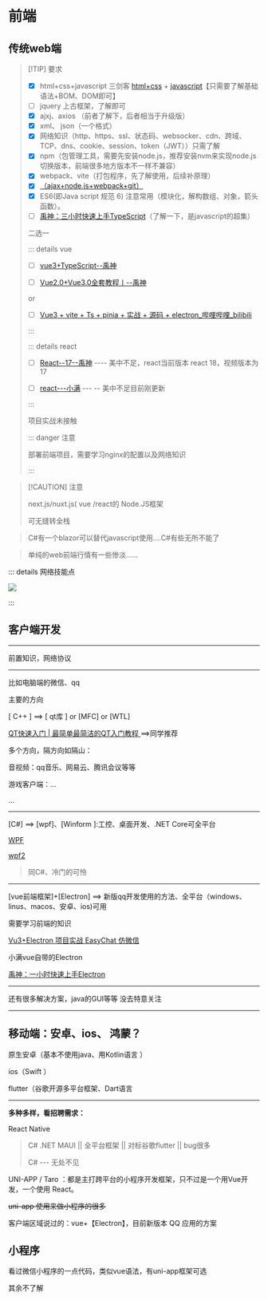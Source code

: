 # 前端

## 传统web端

> [!TIP] 要求
>
> - [x] html+css+javascript 三剑客 [html+css](https://www.bilibili.com/video/BV1p84y1P7Z5/?spm_id_from=..search-card.all.click&vd_source=ae1743069d1cb97d6b6a1d21340b6497) + [javascript](https://www.bilibili.com/video/BV1gz421C7yT/?spm_id_from=..search-card.all.click&vd_source=ae1743069d1cb97d6b6a1d21340b6497)【只需要了解基础语法+BOM、DOM即可】
> - [ ] jquery   上古框架，了解即可
> - [x] ajxj、axios （前者了解下，后者相当于升级版）
> - [x] xml、  json（一个格式）
> - [x] 网络知识（http、https、ssl、状态码、websocker、cdn、跨域、TCP、dns、cookie、session、token（JWT））只需了解
> - [x] npm（包管理工具，需要先安装node.js，推荐安装nvm来实现node.js切换版本，前端很多地方版本不一样不兼容）
> - [x] webpack、vite（打包程序，先了解使用，后续补原理）
> - [x] [（ajax+node.js+webpack+git）](https://www.bilibili.com/video/BV1MN411y7pw/?spm_id_from=..search-card.all.click)
> - [x] ES6(即Java script 规范 6)  注意常用（模块化，解构数组、对象，箭头函数）。
> - [ ] [禹神：三小时快速上手TypeScript](https://www.bilibili.com/video/BV1YS411w7Bf/?spm_id_from=..search-card.all.click)（了解一下，是javascript的超集）
>
> 二选一
>
> ::: details vue
>
> - [ ] [vue3+TypeScript--禹神](https://www.bilibili.com/video/BV1Za4y1r7KE/?spm_id_from=..search-card.all.click)
> - [ ] [Vue2.0+Vue3.0全套教程丨--禹神](https://www.bilibili.com/video/BV1Zy4y1K7SH/?spm_id_from=..search-card.all.click&vd_source=ae1743069d1cb97d6b6a1d21340b6497)
>
> 
>
> or
>
> 
>
> - [ ] [Vue3 + vite + Ts + pinia + 实战 + 源码 + electron_哔哩哔哩_bilibili](https://www.bilibili.com/video/BV1dS4y1y7vd/?vd_source=ae1743069d1cb97d6b6a1d21340b6497)
>
> :::
>
> 
>
> ::: details react
>
> - [ ] [React--17--禹神](https://www.bilibili.com/video/BV1wy4y1D7JT/?spm_id_from=..search-card.all.click&vd_source=ae1743069d1cb97d6b6a1d21340b6497)  ---- 美中不足，react当前版本  react 18，视频版本为17
> - [ ] [react---小满](https://www.bilibili.com/video/BV1mcpPeMETt/?vd_source=ae1743069d1cb97d6b6a1d21340b6497)  	--- -- 美中不足目前刚更新
>
>
> :::
>
> 项目实战未接触
>
> ::: danger 注意
>
> 部署前端项目，需要学习nginx的配置以及网络知识
>
> :::
>
> 

> [!CAUTION]   注意 
>
> next.js/nuxt.js( vue /react的 Node.JS框架
>
> 可无缝转全栈





> C#有一个blazor可以替代javascript使用....C#有些无所不能了





> 单纯的web前端行情有一些惨淡......



::: details 网络技能点

![](https://www.runoob.com/wp-content/uploads/2016/07/png-FrontEnd-by-StuQ.png)

:::





## 客户端开发

---

前置知识，网络协议

---

  比如电脑端的微信、qq

主要的方向 

[ C++ ]  ==> [ qt库 ] or  [MFC] or [WTL]

[QT快速入门 | 最简单最简洁的QT入门教程 ](https://www.bilibili.com/video/BV1N34y1H7x7/?spm_id_from=..search-card.all.click&vd_source=ae1743069d1cb97d6b6a1d21340b6497)==>同学推荐

多个方向，隔方向如隔山：

音视频：qq音乐、网易云、腾讯会议等等

游戏客户端：...

...

---

[C#] ==> [wpf]、[Winform ]:工控、桌面开发、.NET Core可全平台

[WPF](https://www.bilibili.com/video/BV1nY411a7T8?p=1&vd_source=ae1743069d1cb97d6b6a1d21340b6497)

[wpf2](https://www.bilibili.com/video/BV13D4y1u7XX?p=28&vd_source=ae1743069d1cb97d6b6a1d21340b6497)

> 同C#、冷门的可怜

---

[vue前端框架]+[Electron] ==> 新版qq开发使用的方法、全平台（windows、linus、macos、安卓、ios)可用

需要学习前端的知识

[Vu3+Electron 项目实战 EasyChat 仿微信 ](https://www.bilibili.com/video/BV1qz421Y7zR/?vd_source=ae1743069d1cb97d6b6a1d21340b6497)

小满vue自带的Electron

[禹神：一小时快速上手Electron](https://www.bilibili.com/video/BV1sE421N7M5/?vd_source=ae1743069d1cb97d6b6a1d21340b6497)

---

还有很多解决方案，java的GUI等等   没去特意关注

---

## 移动端：安卓、ios、   鸿蒙？

原生安卓（基本不使用java、用Kotlin语言 ）

ios（Swift ）

flutter（谷歌开源多平台框架、Dart语言

---

**多种多样，看招聘需求：**

React Native

> C#   .NET   MAUI   ||  全平台框架  ||  对标谷歌flutter  ||  bug很多
>
> C#  ---  无处不见

UNI-APP / Taro  ：都是主打跨平台的小程序开发框架，只不过是一个用Vue开发，一个使用 React。

~~uni-app  使用来做小程序的很多~~

客户端区域说过的：vue+【Electron】，目前新版本 QQ 应用的方案

## 小程序

看过微信小程序的一点代码，类似vue语法，有uni-app框架可选

其余不了解

